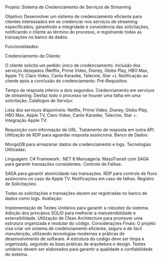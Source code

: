 Projeto: Sistema de Credenciamento de Serviços de Streaming

Objetivo:
Desenvolver um sistema de credenciamento eficiente para clientes interessados em se credenciar nos serviços de streaming especificados, garantindo a integridade e consistência das solicitações, notificando o cliente ao término do processo, e registrando todas as transações no banco de dados.

Funcionalidades:

Credenciamento de Cliente:

O cliente solicita um pedido único de credenciamento.
Inclusão dos serviços desejados (Netflix, Prime Video, Disney, Globo Play, HBO Max, Apple TV, Claro Video, Canto Karaoke, Telecine, Star +).
Notificação ao cliente após a conclusão do credenciamento.
Pré-Requisitos:

Tempo de resposta inferior a dois segundos.
Credenciamento em serviços de streaming: Desfaz todo o processo se houver uma falha em uma solicitação.
Catálogos de Serviço:

Lista dos serviços disponíveis: Netflix, Prime Video, Disney, Globo Play, HBO Max, Apple TV, Claro Video, Canto Karaoke, Telecine, Star +.
Integração Apple TV:

Requisição com informação de URL.
Tratamento de resposta em outra API.
Utilização de RDP para aguardar resposta assíncrona.
Banco de Dados:

MongoDB para armazenar dados de credenciamento e logs.
Tecnologias Utilizadas:

Linguagem: C#
Framework: .NET 8
Mensageria: MassTransit com SAGA para garantir transações consistentes.
Controle de Falhas:

SAGA para garantir atomicidade nas transações.
RDP para controle de fluxo assíncrono no caso da Apple TV.
Notificações em caso de falhas.
Registro de Solicitações:

Todas as solicitações e transações devem ser registradas no banco de dados como logs.
Avaliação:

Implementação de Testes Unitários para garantir a robustez do sistema.
Adoção dos princípios SOLID para melhorar a manutenibilidade e extensibilidade.
Utilização de Clean Architecture para promover uma estrutura organizada e modular do código.
Considerações Finais:
O projeto visa criar um sistema de credenciamento eficiente, seguro e de fácil manutenção, utilizando tecnologias modernas e práticas de desenvolvimento de software. A estrutura do código deve ser limpa e organizada, seguindo as boas práticas de arquitetura e design. Testes unitários devem ser elaborados para garantir a qualidade e confiabilidade do sistema.
